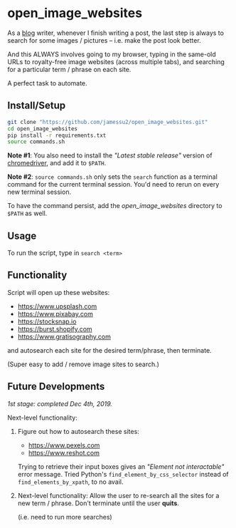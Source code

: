 # open_image_websites

As a [blog](https://askmeabetterquestion.com/) writer, whenever I finish writing a post, the last step is always to search for some images / pictures – i.e. make the post look better.

And this ALWAYS involves going to my browser, typing in the same-old URLs to royalty-free image websites (across multiple tabs), and searching for a particular term / phrase on each site.

A perfect task to automate.



## Install/Setup 

```bash
git clone "https://github.com/jamessu2/open_image_websites.git"
cd open_image_websites
pip install -r requirements.txt
source commands.sh
```

**Note #1**: You also need to install the *"Latest stable release"* version of [chromedriver](https://chromedriver.chromium.org/), and add it to `$PATH`.

**Note #2**: `source commands.sh` only sets the `search` function as a terminal command for the current terminal session. You'd need to rerun on every new terminal session. 

To have the command persist, add the *open_image_websites* directory to `$PATH` as well.



## Usage

To run the script, type in `search <term>`



## Functionality
Script will open up these websites:

- https://www.upsplash.com
- https://www.pixabay.com
- https://stocksnap.io
- https://burst.shopify.com
- https://www.gratisography.com

and autosearch each site for the desired term/phrase, then terminate. 

(Super easy to add / remove image sites to search.)


## Future Developments
*1st stage: completed Dec 4th, 2019.*

Next-level functionality:

1. Figure out how to autosearch these sites:
	- https://www.pexels.com
	- https://www.reshot.com
	
	Trying to retrieve their input boxes gives an *"Element not interactable"* error message.
	Tried Python's `find_element_by_css_selector` instead of `find_elements_by_xpath`, to no avail.

2. Next-level functionality: Allow the user to re-search all the sites for a new term / phrase. Don't terminate until the user **quits**.

	(i.e. need to run more searches)
